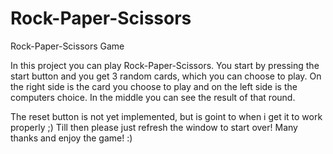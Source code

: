# Rock-Paper-Scissors
Rock-Paper-Scissors Game

In this project you can play Rock-Paper-Scissors. 
You start by pressing the start button and you get 3 random cards, which you can choose to play.
On the right side is the card you choose to play and on the left side is the computers choice.
In the middle you can see the result of that round.

The reset button is not yet implemented, but is goint to when i get it to work properly ;)
Till then please just refresh the window to start over! 
Many thanks and enjoy the game! :)
